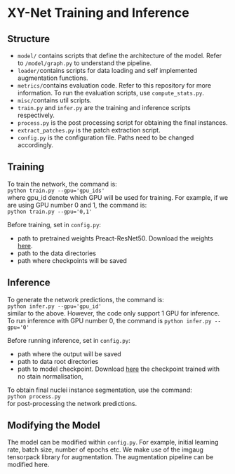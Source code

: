 # XY-Net Training and Inference 

## Structure
- `model/` contains scripts that define the architecture of the model. Refer to `/model/graph.py` to understand the pipeline. 
- `loader/`contains scripts for data loading and self implemented augmentation functions.
- `metrics/`contains evaluation code. Refer to this repository for more information. To run the evaluation scripts, use `compute_stats.py`. 
- `misc/`contains util scripts. 
- `train.py` and `infer.py` are the training and inference scripts respectively.
- `process.py` is the post processing script for obtaining the final instances. 
- `extract_patches.py` is the patch extraction script. 
- `config.py` is the configuration file. Paths need to be changed accordingly.

## Training

To train the network, the command is: <br/>
`python train.py --gpu='gpu_ids'` <br/>
where gpu_id denote which GPU will be used for training. For example, if we are using GPU number 0 and 1, the command is: <br/>
`python train.py --gpu='0,1'` <br/>

Before training, set in `config.py`:
- path to pretrained weights Preact-ResNet50. Download the weights [here](https://drive.google.com/file/d/1l3OmsNJb0Tl9xY6kWKMk73E3ijioeP58/view?usp=sharing).
- path to the data directories
- path where checkpoints will be saved

## Inference

To generate the network predictions, the command is: <br/>
`python infer.py --gpu='gpu_id'` <br/>
similar to the above. However, the code only support 1 GPU for inference. To run inference with GPU number 0, the command is
`python infer.py --gpu='0'` <br/>

Before running inference, set in `config.py`:
- path where the output will be saved
- path to data root directories
- path to model checkpoint. Download [here](https://drive.google.com/open?id=1pckSMgtK4ErWiEwmxH_0MJg1t1Sh_EAq) the checkpoint trained with no stain normalisation, 

To obtain final nuclei instance segmentation, use the command: <br/>
`python process.py` <br/>
for post-processing the network predictions.

## Modifying the Model

The model can be modified within `config.py`. For example, initial learning rate, batch size, number of epochs etc. We make use of the imgaug tensorpack library for augmentation. The augmentation pipeline can be modified here.


